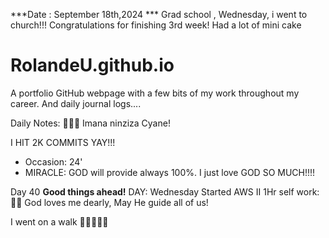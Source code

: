***Date : September 18th,2024 *** Grad school , Wednesday, i went to church!!! Congratulations for finishing 3rd week! Had a lot of mini cake 
# RolandeU.github.io

A portfolio GitHub webpage with a few bits of my work throughout my career. And daily journal logs....

Daily Notes:
💚🙏🏾 Imana ninziza Cyane! 

I HIT 2K COMMITS YAY!!!

- Occasion: 24'
- MIRACLE: GOD will provide always 100%. I just love GOD SO MUCH!!!!

Day 40 **Good things ahead!** 
DAY: Wednesday
Started AWS II
1Hr self work: 💚💚
God loves me dearly, May He guide all of  us!

I went on a walk 💚💚💚💚💚
  
